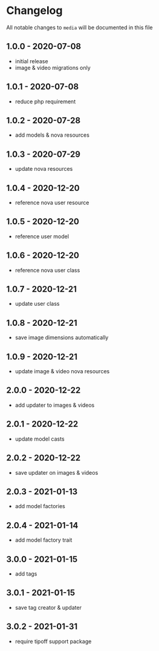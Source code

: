 # Changelog

All notable changes to `media` will be documented in this file

## 1.0.0 - 2020-07-08

- initial release
- image & video migrations only

## 1.0.1 - 2020-07-08

- reduce php requirement

## 1.0.2 - 2020-07-28

- add models & nova resources

## 1.0.3 - 2020-07-29

- update nova resources

## 1.0.4 - 2020-12-20

- reference nova user resource

## 1.0.5 - 2020-12-20

- reference user model

## 1.0.6 - 2020-12-20

- reference nova user class

## 1.0.7 - 2020-12-21

- update user class

## 1.0.8 - 2020-12-21

- save image dimensions automatically

## 1.0.9 - 2020-12-21

- update image & video nova resources

## 2.0.0 - 2020-12-22

- add updater to images & videos

## 2.0.1 - 2020-12-22

- update model casts

## 2.0.2 - 2020-12-22

- save updater on images & videos

## 2.0.3 - 2021-01-13

- add model factories

## 2.0.4 - 2021-01-14

- add model factory trait

## 3.0.0 - 2021-01-15

- add tags

## 3.0.1 - 2021-01-15

- save tag creator & updater

## 3.0.2 - 2021-01-31

- require tipoff support package
